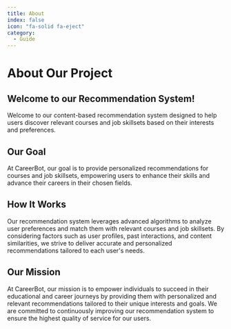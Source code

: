```yaml
---
title: About
index: false
icon: "fa-solid fa-eject"
category:
  - Guide
---
```


# About Our Project

## Welcome to our Recommendation System!

Welcome to our content-based recommendation system designed to help users discover relevant courses and job skillsets based on their interests and preferences.

## Our Goal

At CareerBot, our goal is to provide personalized recommendations for courses and job skillsets, empowering users to enhance their skills and advance their careers in their chosen fields.

## How It Works

Our recommendation system leverages advanced algorithms to analyze user preferences and match them with relevant courses and job skillsets. By considering factors such as user profiles, past interactions, and content similarities, we strive to deliver accurate and personalized recommendations tailored to each user's needs.

## Our Mission

At CareerBot, our mission is to empower individuals to succeed in their educational and career journeys by providing them with personalized and relevant recommendations tailored to their unique interests and goals. We are committed to continuously improving our recommendation system to ensure the highest quality of service for our users.

